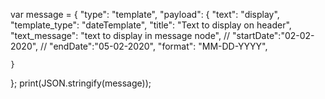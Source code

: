 var message = {
    "type": "template",
    "payload": {
        "text": "display",
        "template_type": "dateTemplate",
        "title": "Text to display on header",
        "text_message": "text to display in message node",
        // "startDate":"02-02-2020",
        // "endDate":"05-02-2020",
        "format": "MM-DD-YYYY",

    }
};
print(JSON.stringify(message));
